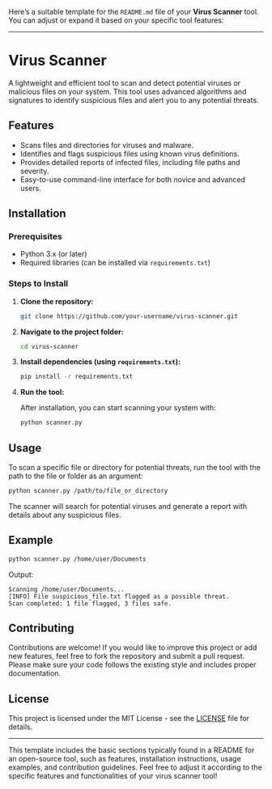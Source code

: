 Here’s a suitable template for the `README.md` file of your **Virus Scanner** tool. You can adjust or expand it based on your specific tool features:

---

# Virus Scanner

A lightweight and efficient tool to scan and detect potential viruses or malicious files on your system. This tool uses advanced algorithms and signatures to identify suspicious files and alert you to any potential threats.

## Features
- Scans files and directories for viruses and malware.
- Identifies and flags suspicious files using known virus definitions.
- Provides detailed reports of infected files, including file paths and severity.
- Easy-to-use command-line interface for both novice and advanced users.

## Installation

### Prerequisites
- Python 3.x (or later)
- Required libraries (can be installed via `requirements.txt`)

### Steps to Install

1. **Clone the repository:**

   ```bash
   git clone https://github.com/your-username/virus-scanner.git
   ```

2. **Navigate to the project folder:**

   ```bash
   cd virus-scanner
   ```

3. **Install dependencies (using `requirements.txt`):**

   ```bash
   pip install -r requirements.txt
   ```

4. **Run the tool:**

   After installation, you can start scanning your system with:

   ```bash
   python scanner.py
   ```

## Usage

To scan a specific file or directory for potential threats, run the tool with the path to the file or folder as an argument:

```bash
python scanner.py /path/to/file_or_directory
```

The scanner will search for potential viruses and generate a report with details about any suspicious files.

## Example

```bash
python scanner.py /home/user/Documents
```

Output:

```
Scanning /home/user/Documents...
[INFO] File suspicious_file.txt flagged as a possible threat.
Scan completed: 1 file flagged, 3 files safe.
```

## Contributing

Contributions are welcome! If you would like to improve this project or add new features, feel free to fork the repository and submit a pull request. Please make sure your code follows the existing style and includes proper documentation.

## License

This project is licensed under the MIT License - see the [LICENSE](LICENSE) file for details.

---

This template includes the basic sections typically found in a README for an open-source tool, such as features, installation instructions, usage examples, and contribution guidelines. Feel free to adjust it according to the specific features and functionalities of your virus scanner tool!
